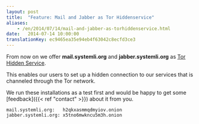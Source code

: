 ```yaml
---
layout: post
title:  "Feature: Mail and Jabber as Tor Hiddenservice"
aliases:
    - /en/2014/07/14/mail-and-jabber-as-torhiddenservice.html
date:   2014-07-14 10:00:00
translationKey: ec9465ea35e94eb4f63042c8ecfd3ce3
---
```

From now on we offer **mail.systemli.org** and **jabber.systemli.org** as 
[Tor Hidden Service](https://www.torproject.org/docs/hidden-services.html.en).

This enables our users to set up a hidden connection to our services that is channeled through the Tor network.

We run these installations as a test first and would be happy to get some [feedback]({{< ref "contact" >}}) about it 
from you.

```
mail.systemli.org:   h2qkxasmmqdmyiov.onion
jabber.systemli.org: x5tno6mwkncu5m3h.onion
```
